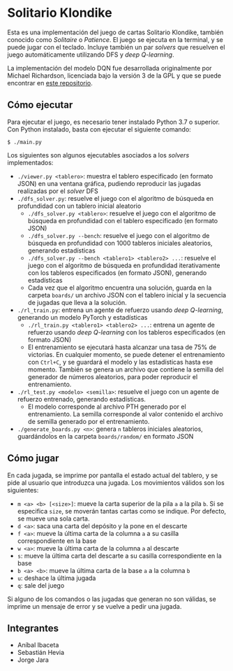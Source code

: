 # Solitario Klondike

Esta es una implementación del juego de cartas Solitario Klondike, también conocido como *Solitaire* o *Patience*. El juego se ejecuta en la terminal, y se puede jugar con el teclado. Incluye también un par *solvers* que resuelven el juego automáticamente utilizando DFS y *deep Q-learning*.

La implementación del modelo DQN fue desarrollada originalmente por Michael Richardson, licenciada bajo la versión 3 de la GPL y que se puede encontrar en [este repositorio](https://github.com/xkiwilabs/DQN-using-PyTorch-and-ML-Agents).

## Cómo ejecutar

Para ejecutar el juego, es necesario tener instalado Python 3.7 o superior. Con Python instalado, basta con ejecutar el siguiente comando:

```console
$ ./main.py
```

Los siguientes son algunos ejecutables asociados a los *solvers* implementados:

- `./viewer.py <tablero>`: muestra el tablero especificado (en formato JSON) en una ventana gráfica, pudiendo reproducir las jugadas realizadas por el *solver* DFS
- `./dfs_solver.py`: resuelve el juego con el algoritmo de búsqueda en profundidad con un tablero inicial aleatorio
    - `./dfs_solver.py <tablero>`: resuelve el juego con el algoritmo de búsqueda en profundidad con el tablero especificado (en formato JSON)
    - `./dfs_solver.py --bench`: resuelve el juego con el algoritmo de búsqueda en profundidad con 1000 tableros iniciales aleatorios, generando estadísticas
    - `./dfs_solver.py --bench <tablero1> <tablero2> ...`: resuelve el juego con el algoritmo de búsqueda en profundidad iterativamente con los tableros especificados (en formato JSON), generando estadísticas
    - Cada vez que el algoritmo encuentra una solución, guarda en la carpeta `boards/` un archivo JSON con el tablero inicial y la secuencia de jugadas que lleva a la solución.
- `./rl_train.py`: entrena un agente de refuerzo usando *deep Q-learning*, generando un modelo PyTorch y estadísticas
    - `./rl_train.py <tablero1> <tablero2> ...`: entrena un agente de refuerzo usando *deep Q-learning* con los tableros especificados (en formato JSON)
    - El entrenamiento se ejecutará hasta alcanzar una tasa de 75% de victorias. En cualquier momento, se puede detener el entrenamiento con `Ctrl+C`, y se guardará el modelo y las estadísticas hasta ese momento. También se genera un archivo que contiene la semilla del generador de números aleatorios, para poder reproducir el entrenamiento.
- `./rl_test.py <modelo> <semilla>`: resuelve el juego con un agente de refuerzo entrenado, generando estadísticas.
    - El modelo corresponde al archivo PTH generado por el entrenamiento. La semilla corresponde al valor contenido el archivo de semilla generado por el entrenamiento.
- `./generate_boards.py <n>`: genera `n` tableros iniciales aleatorios, guardándolos en la carpeta `boards/random/` en formato JSON

## Cómo jugar

En cada jugada, se imprime por pantalla el estado actual del tablero, y se pide al usuario que introduzca una jugada. Los movimientos válidos son los siguientes:

- `m <a> <b> [<size>]`: mueve la carta superior de la pila `a` a la pila `b`. Si se especifica `size`, se moverán tantas cartas como se indique. Por defecto, se mueve una sola carta.
- `d <a>`: saca una carta del depósito y la pone en el descarte
- `f <a>`: mueve la última carta de la columna `a` a su casilla correspondiente en la base
- `w <a>`: mueve la última carta de la columna `a` al descarte
- `s`: mueve la última carta del descarte a su casilla correspondiente en la base
- `b <a> <b>`: mueve la última carta de la base `a` a la columna `b`
- `u`: deshace la última jugada
- `q`: sale del juego

Si alguno de los comandos o las jugadas que generan no son válidas, se imprime un mensaje de error y se vuelve a pedir una jugada.

## Integrantes

- Aníbal Ibaceta
- Sebastián Hevia
- Jorge Jara
